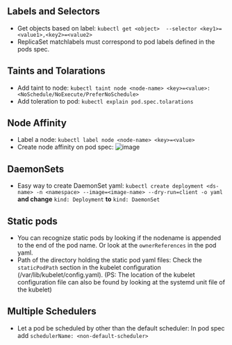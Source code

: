 ## Labels and Selectors 

- Get objects based on label: `kubectl get <object>  --selector <key1>=<value1>,<key2>=<value2>`
- ReplicaSet matchlabels must correspond to pod labels defined in the pods spec.

## Taints and Tolarations

- Add taint to node: `kubectl taint node <node-name> <key>=<value>:<NoSchedule/NoExecute/PreferNoSchedule>`
- Add toleration to pod: `kubectl explain pod.spec.tolarations`

## Node Affinity

- Label a node: `kubectl label node <node-name> <key>=<value>`
- Create node affinity on pod spec: ![image](https://user-images.githubusercontent.com/64038272/225858439-3e2aafb0-05f3-4659-993b-4b7d518ad581.png)

## DaemonSets

- Easy way to create DaemonSet yaml: `kubectl create deployment <ds-name> -n <namespace> --image=<image-name> --dry-run=client -o yaml` **and change** `kind: Deployment` **to** `kind: DaemonSet`
## Static pods

- You can recognize static pods by looking if the nodename is appended to the end of the pod name. Or look at the `ownerReferences` in the pod yaml.
- Path of the directory holding the static pod yaml files: Check the `staticPodPath` section in the kubelet configuration (/var/lib/kubelet/config.yaml). (PS: The location of the kubelet configuration file can also be found by looking at the systemd unit file of the kubelet) 

## Multiple Schedulers

- Let a pod be scheduled by other than the default scheduler: In pod spec add `schedulerName: <non-default-scheduler>`
